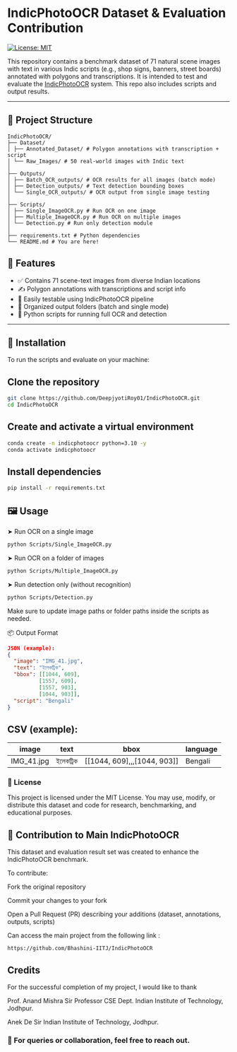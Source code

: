 # IndicPhotoOCR Dataset & Evaluation Contribution

[![License: MIT](https://img.shields.io/badge/License-MIT-blue.svg)](LICENSE)

This repository contains a benchmark dataset of 71 natural scene images with text in various Indic scripts (e.g., shop signs, banners, street boards) annotated with polygons and transcriptions. It is intended to test and evaluate the [IndicPhotoOCR](https://github.com/Bhashini-IITJ/IndicPhotoOCR) system. This repo also includes scripts and output results.

---

## 📁 Project Structure
```
IndicPhotoOCR/
├── Dataset/
│ ├── Annotated_Dataset/ # Polygon annotations with transcription + script
│ └── Raw_Images/ # 50 real-world images with Indic text
│
├── Outputs/
│ ├── Batch_OCR_outputs/ # OCR results for all images (batch mode)
│ ├── Detection_outputs/ # Text detection bounding boxes
│ └── Single_OCR_outputs/ # OCR output from single image testing
│
├── Scripts/
│ ├── Single_ImageOCR.py # Run OCR on one image
│ ├── Multiple_ImageOCR.py # Run OCR on multiple images
│ └── Detection.py # Run only detection module
│
├── requirements.txt # Python dependencies
└── README.md # You are here!
```
## 🚀 Features

- ✅ Contains 71 scene-text images from diverse Indian locations
- ✍️ Polygon annotations with transcriptions and script info
- 🧪 Easily testable using IndicPhotoOCR pipeline
- 📁 Organized output folders (batch and single mode)
- 🐍 Python scripts for running full OCR and detection

---

## 🔧 Installation

To run the scripts and evaluate on your machine:


## Clone the repository
```bash
git clone https://github.com/DeepjyotiRoy01/IndicPhotoOCR.git
cd IndicPhotoOCR
```
## Create and activate a virtual environment
```bash
conda create -n indicphotoocr python=3.10 -y
conda activate indicphotoocr
```
## Install dependencies
```bash
pip install -r requirements.txt
```
## 🖼️ Usage
➤ Run OCR on a single image
```bash
python Scripts/Single_ImageOCR.py
```
➤ Run OCR on a folder of images
```bash
python Scripts/Multiple_ImageOCR.py
```
➤ Run detection only (without recognition)
```bash
python Scripts/Detection.py
```
Make sure to update image paths or folder paths inside the scripts as needed.

📦 Output Format
```json
JSON (example):
{
  "image": "IMG_41.jpg",
  "text": "ইলেকট্রিক",
  "bbox": [[1044, 609],
          [1557, 609],
          [1557, 903],
          [1044, 903]],
  "script": "Bengali"
}
```
## CSV (example):
| image       | text     | bbox                         | language  |
|-------------|----------|------------------------------|-----------|
|IMG_41.jpg   |	ইলেকট্রিক |	[[1044, 609],,,[1044, 903]]	| Bengali   |

### 📜 License
This project is licensed under the MIT License.
You may use, modify, or distribute this dataset and code for research, benchmarking, and educational purposes.

## 🙌 Contribution to Main IndicPhotoOCR
This dataset and evaluation result set was created to enhance the IndicPhotoOCR benchmark.

To contribute:

Fork the original repository

Commit your changes to your fork

Open a Pull Request (PR) describing your additions (dataset, annotations, outputs, scripts)

Can access the main project from the following link : 
```
https://github.com/Bhashini-IITJ/IndicPhotoOCR
```
## Credits 
For the successful completion of my project, I would like to thank 

Prof. Anand Mishra Sir
Professor CSE Dept.
Indian Institute of Technology, Jodhpur.

Anek De Sir
Indian Institute of Technology, Jodhpur.

### 📩 For queries or collaboration, feel free to reach out.
